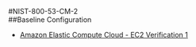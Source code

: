 #NIST-800-53-CM-2  
##Baseline Configuration  
* [Amazon Elastic Compute Cloud - EC2 Verification 1](../components/EC2.md)  
